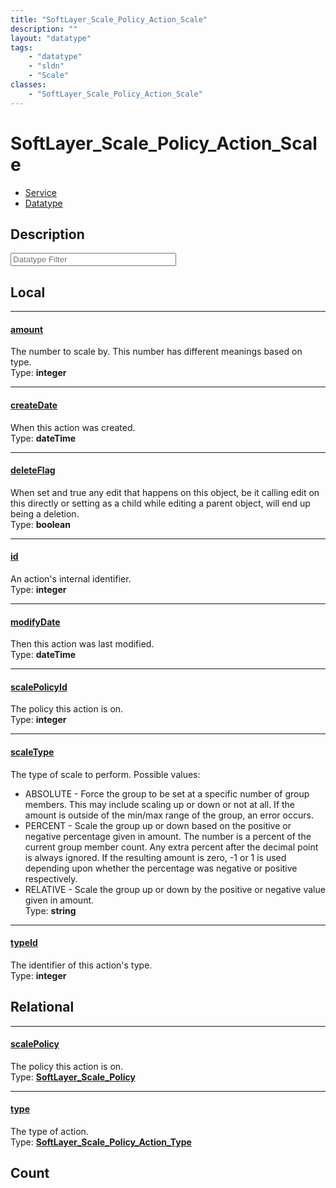 ```yaml
---
title: "SoftLayer_Scale_Policy_Action_Scale"
description: ""
layout: "datatype"
tags:
    - "datatype"
    - "sldn"
    - "Scale"
classes:
    - "SoftLayer_Scale_Policy_Action_Scale"
---
```


# SoftLayer_Scale_Policy_Action_Scale
<div id='service-datatype'>
    <ul id='sldn-reference-tabs'>
    <li id='service'> <a href='/reference/services/SoftLayer_Scale_Policy_Action_Scale' >Service</a></li>    <li id='datatype'> <a href='/reference/datatypes/SoftLayer_Scale_Policy_Action_Scale' >Datatype</a></li>
    </ul>
</div>

## Description 






<!-- Filer BEGIN -->
<div class="view-filters">
        <div class="clearfix">
            <div class="search-input-box">
                <input placeholder="Datatype Filter" onkeyup="titleSearch(inputId='prop-input', divId='properties', elementClass='prop-row')" 
                    type="text" id="prop-input" value="" size="30" maxlength="128" class="form-text">
            </div>
        </div>
</div>
<!-- Filer END -->

<div id="properties" class="content">
<div id="localProperties" class="prop-content" >

## Local
<div class="prop-row">

-----
[amount]: #amount
#### [amount]
The number to scale by. This number has different meanings based on type.  
<span class="type-label">Type: </span>**integer**


</div>
<div class="prop-row">

-----
[createDate]: #createdate
#### [createDate]
When this action was created.  
<span class="type-label">Type: </span>**dateTime**


</div>
<div class="prop-row">

-----
[deleteFlag]: #deleteflag
#### [deleteFlag]
When set and true any edit that happens on this object, be it calling edit on this directly or setting as a child while editing a parent object, will end up being a deletion.   
<span class="type-label">Type: </span>**boolean**


</div>
<div class="prop-row">

-----
[id]: #id
#### [id]
An action's internal identifier.  
<span class="type-label">Type: </span>**integer**


</div>
<div class="prop-row">

-----
[modifyDate]: #modifydate
#### [modifyDate]
Then this action was last modified.  
<span class="type-label">Type: </span>**dateTime**


</div>
<div class="prop-row">

-----
[scalePolicyId]: #scalepolicyid
#### [scalePolicyId]
The policy this action is on.  
<span class="type-label">Type: </span>**integer**


</div>
<div class="prop-row">

-----
[scaleType]: #scaletype
#### [scaleType]
The type of scale to perform. Possible values: 


* ABSOLUTE - Force the group to be set at a specific number of group members. This may include scaling up or
down or not at all. If the amount is outside of the min/max range of the group, an error occurs. 
* PERCENT - Scale the group up or down based on the positive or negative percentage given in amount. The
number is a percent of the current group member count. Any extra percent after the decimal point is always ignored. If the resulting amount is zero, -1 or 1 is used depending upon whether the percentage was negative or positive respectively. 
* RELATIVE - Scale the group up or down by the positive or negative value given in amount.  
<span class="type-label">Type: </span>**string**


</div>
<div class="prop-row">

-----
[typeId]: #typeid
#### [typeId]
The identifier of this action's type.  
<span class="type-label">Type: </span>**integer**


</div>
</div>
<!-- LOCAL PROPERTY END -->

<div id="relationalProperties"  class="prop-content" >

## Relational
<div class="prop-row">

-----
[scalePolicy]: #scalepolicy
#### [scalePolicy]
The policy this action is on.  
<span class="type-label">Type: </span>**<a href='/reference/datatypes/SoftLayer_Scale_Policy'>SoftLayer_Scale_Policy </a>**


</div>
<div class="prop-row">

-----
[type]: #type
#### [type]
The type of action.  
<span class="type-label">Type: </span>**<a href='/reference/datatypes/SoftLayer_Scale_Policy_Action_Type'>SoftLayer_Scale_Policy_Action_Type </a>**


</div>

## Count
</div>


